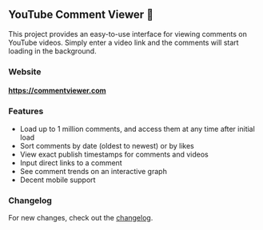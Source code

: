 ## YouTube Comment Viewer 💬
This project provides an easy-to-use interface for viewing comments on YouTube videos. Simply enter a video link and the comments will start loading in the background.

### Website
#### https://commentviewer.com

### Features
- Load up to 1 million comments, and access them at any time after initial load
- Sort comments by date (oldest to newest) or by likes
- View exact publish timestamps for comments and videos
- Input direct links to a comment
- See comment trends on an interactive graph
- Decent mobile support

### Changelog
For new changes, check out the [changelog](CHANGELOG.md).
